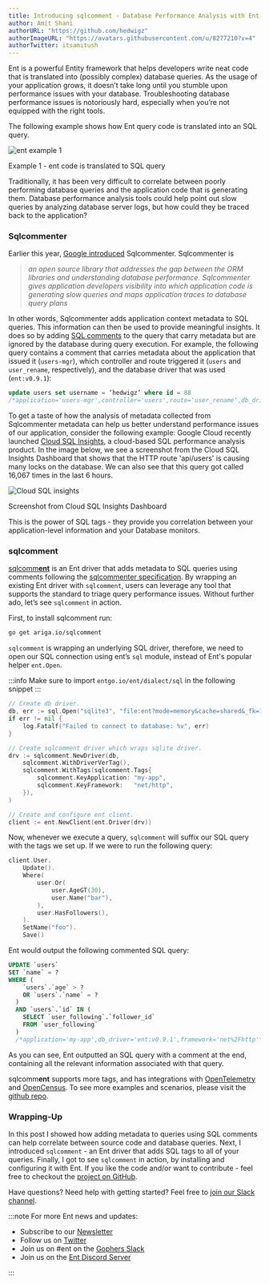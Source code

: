 ```yaml
---
title: Introducing sqlcomment - Database Performance Analysis with Ent and Google's Sqlcommenter
author: Amit Shani
authorURL: "https://github.com/hedwigz"
authorImageURL: "https://avatars.githubusercontent.com/u/8277210?v=4"
authorTwitter: itsamitush
---
```


Ent is a powerful Entity framework that helps developers write neat code that is translated into (possibly complex) database queries. As the usage of your application grows, it doesn’t take long until you stumble upon performance issues with your database.
Troubleshooting database performance issues is notoriously hard, especially when you’re not equipped with the right tools.  

The following example shows how Ent query code is translated into an SQL query.

<div style={{textAlign: 'center'}}>
  <img alt="ent example 1" src="https://entgo.io/images/assets/sqlcomment/pipeline.png" />
  <p style={{fontSize: 12}}>Example 1 - ent code is translated to SQL query</p>
</div>

Traditionally, it has been very difficult to correlate between poorly performing database queries and the application code that is generating them. Database performance analysis tools could help point out slow queries by analyzing database server logs, but how could they be traced back to the application?

### Sqlcommenter
Earlier this year, [Google introduced](https://cloud.google.com/blog/topics/developers-practitioners/introducing-sqlcommenter-open-source-orm-auto-instrumentation-library) Sqlcommenter. Sqlcommenter is 

> <em>an open source library that addresses the gap between the ORM libraries and understanding database performance. Sqlcommenter gives application developers visibility into which application code is generating slow queries and maps application traces to database query plans</em>

In other words, Sqlcommenter adds application context metadata to SQL queries. This information can then be used to provide meaningful insights. It does so by adding [SQL comments](https://en.wikipedia.org/wiki/SQL_syntax#Comments) to the query that carry metadata but are ignored by the database during query execution. 
For example, the following query contains a comment that carries metadata about the application that issued it (`users-mgr`), which controller and route triggered it (`users` and `user_rename`, respectively), and the database driver that was used (`ent:v0.9.1`):

```sql
update users set username = ‘hedwigz’ where id = 88
/*application='users-mgr',controller='users',route='user_rename',db_driver='ent:v0.9.1'*/
```

To get a taste of how the analysis of metadata collected from Sqlcommenter metadata can help us better understand performance issues of our application, consider the following example: Google Cloud recently launched [Cloud SQL Insights](https://cloud.google.com/blog/products/databases/get-ahead-of-database-performance-issues-with-cloud-sql-insights), a cloud-based SQL performance analysis product.  In the image below, we see a screenshot from the Cloud SQL Insights Dashboard that shows that the HTTP route 'api/users' is causing many locks on the database. We can also see that this query got called 16,067 times in the last 6 hours.

<div style={{textAlign: 'center'}}>
  <img alt="Cloud SQL insights" src="https://entgo.io/images/assets/sqlcomment/ginsights.png" />
  <p style={{fontSize: 12}}>Screenshot from Cloud SQL Insights Dashboard</p>
</div>

This is the power of SQL tags - they provide you correlation between your application-level information and your Database monitors.

### sqlcomment

[sqlcomm**ent**](https://github.com/ariga/sqlcomment) is an Ent driver that adds metadata to SQL queries using comments following the [sqlcommenter specification](https://google.github.io/sqlcommenter/spec/). By wrapping an existing Ent driver with `sqlcomment`,  users can leverage any tool that supports the standard to triage query performance issues.
Without further ado, let’s see `sqlcomment` in action.  
  
First, to install sqlcomment run:
```bash
go get ariga.io/sqlcomment
```

`sqlcomment` is wrapping an underlying SQL driver, therefore, we need to open our SQL connection using ent’s `sql` module, instead of Ent's popular helper `ent.Open`.

:::info
Make sure to import `entgo.io/ent/dialect/sql` in the following snippet
:::

```go
// Create db driver.
db, err := sql.Open("sqlite3", "file:ent?mode=memory&cache=shared&_fk=1")
if err != nil {
	log.Fatalf("Failed to connect to database: %v", err)
}

// Create sqlcomment driver which wraps sqlite driver.
drv := sqlcomment.NewDriver(db,
	sqlcomment.WithDriverVerTag(),
	sqlcomment.WithTags(sqlcomment.Tags{
		sqlcomment.KeyApplication: "my-app",
		sqlcomment.KeyFramework:   "net/http",
	}),
)

// Create and configure ent client.
client := ent.NewClient(ent.Driver(drv))
```

Now, whenever we execute a query, `sqlcomment` will suffix our SQL query with the tags we set up. If we were to run the following query:

```go
client.User.
	Update().
	Where(
		user.Or(
			user.AgeGT(30),
			user.Name("bar"),
		),
		user.HasFollowers(),
	).
	SetName("foo").
	Save()
```

Ent would output the following commented SQL query:

```sql
UPDATE `users`
SET `name` = ?
WHERE (
    `users`.`age` > ?
    OR `users`.`name` = ?
  )
  AND `users`.`id` IN (
    SELECT `user_following`.`follower_id`
    FROM `user_following`
  )
  /*application='my-app',db_driver='ent:v0.9.1',framework='net%2Fhttp'*/
```

As you can see, Ent outputted an SQL query with a comment at the end, containing all the relevant information associated with that query.  

sqlcomm**ent** supports more tags, and has integrations with [OpenTelemetry](https://opentelemetry.io) and [OpenCensus](https://opencensus.io).
To see more examples and scenarios, please visit the [github repo](https://github.com/ariga/sqlcomment).

### Wrapping-Up

In this post I showed how adding metadata to queries using SQL comments can help correlate between source code and database queries. Next, I introduced `sqlcomment` - an Ent driver that adds SQL tags to all of your queries. Finally, I got to see `sqlcomment` in action, by installing and configuring it with Ent. If you like the code and/or want to contribute - feel free to checkout the [project on GitHub](https://github.com/ariga/sqlcomment).

Have questions? Need help with getting started? Feel free to [join our Slack channel](https://entgo.io/docs/slack/).

:::note For more Ent news and updates:

- Subscribe to our [Newsletter](https://www.getrevue.co/profile/ent)
- Follow us on [Twitter](https://twitter.com/entgo_io)
- Join us on #ent on the [Gophers Slack](https://entgo.io/docs/slack)
- Join us on the [Ent Discord Server](https://discord.gg/qZmPgTE6RX)

:::
